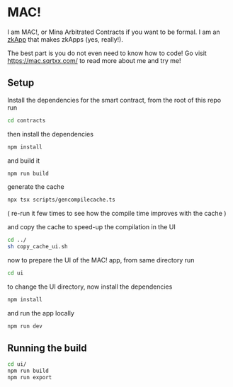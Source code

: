 # MAC!

I am MAC!, or Mina Arbitrated Contracts if you want to be formal. I am an [zkApp](https://docs.minaprotocol.com/zkapps/how-zkapps-work) that makes zkApps (yes, really!).

The best part is you do not even need to know how to code! Go visit https://mac.sqrtxx.com/ to read more about me and try me!

## Setup

Install the dependencies for the smart contract, from the root of this repo run

```sh
cd contracts
```

then install the dependencies

```sh
npm install
```

and build it

```sh
npm run build
```

generate the cache

```sh
npx tsx scripts/gencompilecache.ts
```

( re-run it few times to see how the compile time improves with the cache )

and copy the cache to speed-up the compilation in the UI

```sh
cd ../
sh copy_cache_ui.sh
```

now to prepare the UI of the MAC! app, from same directory run

```sh
cd ui
```

to change the UI directory, now install the dependencies

```sh
npm install
```

and run the app locally

```sh
npm run dev
```

## Running the build

```sh
cd ui/
npm run build
npm run export
```
